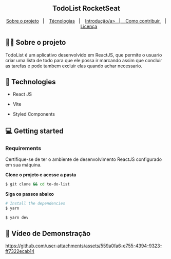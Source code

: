 <h2 align="center">
TodoList RocketSeat
</h2>

<p align="center">
  <a href="#%EF%B8%8F-about-the-project">Sobre o projeto</a>&nbsp;&nbsp;&nbsp;|&nbsp;&nbsp;&nbsp;
  <a href="#-technologies">Técnologias</a>&nbsp;&nbsp;&nbsp;|&nbsp;&nbsp;&nbsp;
  <a href="#-getting-started">Introdução/a>&nbsp;&nbsp;&nbsp;|&nbsp;&nbsp;&nbsp;
  <a href="#-how-to-contribute">Como contribuir </a>&nbsp;&nbsp;&nbsp;|&nbsp;&nbsp;&nbsp;
  <a href="#-license">Licença</a>
</p>

## 🧑‍💻 Sobre o projeto

TodoList é um aplicativo desenvolvido em ReactJS, que permite o usuario criar uma lista de todo para que ele possa ir marcando assim que concluir as tarefas e pode tambem excluir elas quando achar necessario.

## 🚀 Technologies

* React JS

* Vite

* Styled Components


## 💻 Getting started

### Requirements

Certifique-se de ter o ambiente de desenvolvimento ReactJS configurado em sua máquina.

**Clone o projeto e acesse a pasta**

```bash
$ git clone && cd to-do-list
```

**Siga os passos abaixo**

```bash
# Install the dependencies
$ yarn

$ yarn dev


```

## 📲 Vídeo de Demonstração


https://github.com/user-attachments/assets/559a0fa6-e755-4394-9323-ff7322ecab14




